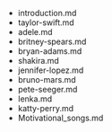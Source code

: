 - introduction.md
- taylor-swift.md
- adele.md
- britney-spears.md
- bryan-adams.md
- shakira.md
- jennifer-lopez.md
- bruno-mars.md
- pete-seeger.md
- lenka.md
- katty-perry.md
- Motivational_songs.md

